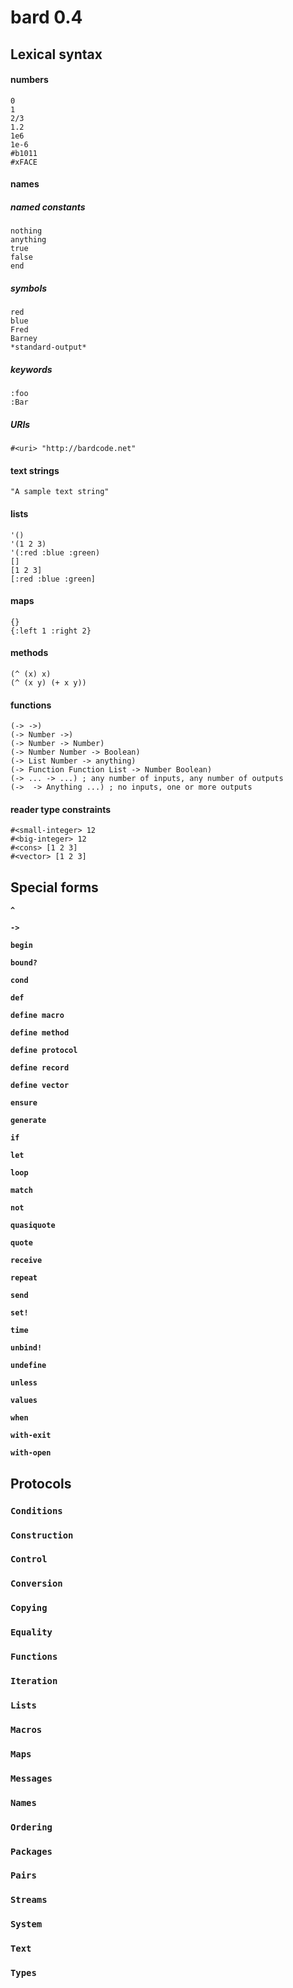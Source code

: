 # bard 0.4

## Lexical syntax

#### numbers
    0
    1
    2/3
    1.2
    1e6
    1e-6
    #b1011
    #xFACE

#### names

##### named constants

    nothing
    anything
    true
    false
    end

##### symbols

    red
    blue
    Fred
    Barney
    *standard-output*

##### keywords

    :foo
    :Bar


##### URIs

    #<uri> "http://bardcode.net"

#### text strings

    "A sample text string"

#### lists

    '()
    '(1 2 3)
    '(:red :blue :green)
    []
    [1 2 3]
    [:red :blue :green]

#### maps

    {}
    {:left 1 :right 2}

#### methods

    (^ (x) x)
    (^ (x y) (+ x y))

#### functions

    (-> ->)
    (-> Number ->)
    (-> Number -> Number)
    (-> Number Number -> Boolean)
    (-> List Number -> anything)
    (-> Function Function List -> Number Boolean)
    (-> ... -> ...) ; any number of inputs, any number of outputs
    (->  -> Anything ...) ; no inputs, one or more outputs

#### reader type constraints

    #<small-integer> 12
    #<big-integer> 12
    #<cons> [1 2 3]
    #<vector> [1 2 3]

## Special forms

**`^`**

**`->`**

**`begin`**

**`bound?`**

**`cond`**

**`def`**

**`define macro`**

**`define method`**

**`define protocol`**

**`define record`**

**`define vector`**

**`ensure`**

**`generate`**

**`if`**

**`let`**

**`loop`**

**`match`**

**`not`**

**`quasiquote`**

**`quote`**

**`receive`**

**`repeat`**

**`send`**

**`set!`**

**`time`**

**`unbind!`**

**`undefine`**

**`unless`**

**`values`**

**`when`**

**`with-exit`**

**`with-open`**

## Protocols

### **`Conditions`**
### **`Construction`**
### **`Control`**
### **`Conversion`**
### **`Copying`**
### **`Equality`**
### **`Functions`**
### **`Iteration`**
### **`Lists`**
### **`Macros`**
### **`Maps`**
### **`Messages`**
### **`Names`**
### **`Ordering`**
### **`Packages`**
### **`Pairs`**
### **`Streams`**
### **`System`**
### **`Text`**
### **`Types`**

